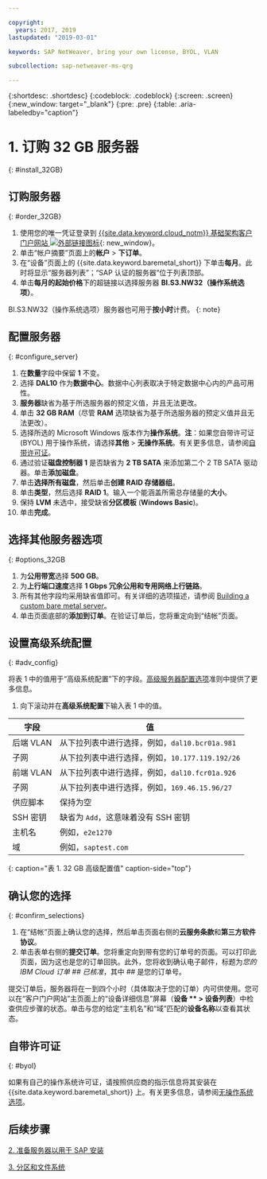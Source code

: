 ```yaml
---

copyright:
  years: 2017, 2019
lastupdated: "2019-03-01"

keywords: SAP NetWeaver, bring your own license, BYOL, VLAN

subcollection: sap-netweaver-ms-qrg

---
```


{:shortdesc: .shortdesc}
{:codeblock: .codeblock}
{:screen: .screen}
{:new_window: target="_blank"}
{:pre: .pre}
{:table: .aria-labeledby="caption"}

# 1. 订购 32 GB 服务器
{: #install_32GB}

## 订购服务器
{: #order_32GB}

1. 使用您的唯一凭证登录到 [{{site.data.keyword.cloud_notm}} 基础架构客户门户网站 ![外部链接图标](../icons/launch-glyph.svg "外部链接图标")](https://control.softlayer.com){: new_window}。
2. 单击“帐户摘要”页面上的**帐户** > **下订单**。
3. 在“设备”页面上的 {{site.data.keyword.baremetal_short}} 下单击**每月**。此时将显示“服务器列表”；“SAP 认证的服务器”位于列表顶部。
4. 单击**每月的起始价格**下的超链接以选择服务器 **BI.S3.NW32（操作系统选项）**。

BI.S3.NW32（操作系统选项）服务器也可用于**按小时**计费。
{: note}

## 配置服务器
{: #configure_server}

1. 在**数量**字段中保留 **1** 不变。
2. 选择 **DAL10** 作为**数据中心**。数据中心列表取决于特定数据中心内的产品可用性。
3. **服务器**缺省为基于所选服务器的预定义值，并且无法更改。
4. 单击 **32 GB RAM**（尽管 **RAM** 选项缺省为基于所选服务器的预定义值并且无法更改）。
5. 选择所选的 Microsoft Windows 版本作为**操作系统**。**注**：如果您自带许可证 (BYOL) 用于操作系统，请选择**其他** > **无操作系统**。有关更多信息，请参阅[自带许可证](#byol)。
6. 通过验证**磁盘控制器 1** 是否缺省为 **2 TB SATA** 来添加第二个 2 TB SATA 驱动器。单击**添加磁盘**。
7. 单击**选择所有磁盘**，然后单击**创建 RAID 存储器组**。
8. 单击**类型**，然后选择 **RAID 1**。输入一个能涵盖所需总存储量的**大小**。
9. 保持 **LVM** 未选中，接受缺省**分区模板** (**Windows Basic**)。
10. 单击**完成**。

## 选择其他服务器选项
{: #options_32GB

1. 为**公用带宽**选择 **500 GB**。
2. 为**上行端口速度**选择 **1 Gbps 冗余公用和专用网络上行链路**。
3. 所有其他字段均采用缺省值即可。有关详细的选项描述，请参阅 [Building a custom bare metal server](/docs/bare-metal?topic=bare-metal-ordering-baremetal-server)。
10. 单击页面底部的**添加到订单**。在验证订单后，您将重定向到“结帐”页面。

## 设置高级系统配置
{: #adv_config}

将表 1 中的值用于“高级系统配置”下的字段。[高级服务器配置选项](/docs/bare-metal?topic=bare-metal-ordering-baremetal-server)准则中提供了更多信息。

1. 向下滚动并在**高级系统配置**下输入表 1 中的值。

|字段                |值                                                              |
| -------------------------------- | -------------------------------------------------------------------- |
|后端 VLAN                         |从下拉列表中进行选择，例如，`dal10.bcr01a.981`      |
|子网                              |从下拉列表中进行选择，例如，`10.177.119.192/26`     |
|前端 VLAN                         |从下拉列表中进行选择，例如，`dal10.fcr01a.926`      |
|子网                              |从下拉列表中进行选择，例如，`169.46.15.96/27`       |
|供应脚本                          |保持为空                                                             |
|SSH 密钥                          |缺省为 `Add`，这意味着没有 SSH 密钥                 |
|主机名                            |例如，`e2e1270`                                     |
|域                                |例如，`saptest.com`                                 |
{: caption="表 1. 32 GB 高级配置值" caption-side="top"}  

## 确认您的选择
{: #confirm_selections}

1. 在“结帐”页面上确认您的选择，然后单击页面右侧的**云服务条款**和**第三方软件协议**。
2. 单击表单右侧的**提交订单**。您将重定向到带有您的订单号的页面。可以打印此页面，因为这也是您的订单回执。此外，您将收到确认电子邮件，标题为*您的 IBM Cloud 订单 ## 已核准*，其中 ## 是您的订单号。

提交订单后，服务器将在一到四个小时（具体取决于您的订单）内可供使用。您可以在“客户门户网站”主页面上的“设备详细信息”屏幕（**设备 ** > 设备列表**）中检查供应步骤的状态。单击与您的给定“主机名”和“域”匹配的**设备名称**以查看其状态。

## 自带许可证
{: #byol}

如果有自己的操作系统许可证，请按照供应商的指示信息将其安装在 {{site.data.keyword.baremetal_short}} 上。有关更多信息，请参阅[无操作系统选项](/docs/bare-metal?topic=bare-metal-the-no-os-option)。

## 后续步骤

  [2. 准备服务器以用于 SAP 安装](/docs/infrastructure/sap-netweaver-ms-qrg?topic=sap-netweaver-ms-qrg-2-preparing-your-server-for-your-sap-installation-32-gb-)

  [3. 分区和文件系统](/docs/infrastructure/sap-netweaver-ms-qrg?topic=sap-netweaver-ms-qrg-partition_32GB)
